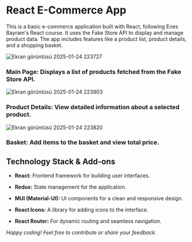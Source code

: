 # React E-Commerce App

This is a basic e-commerce application built with React, following Enes Bayram's React course. It uses the Fake Store API to display and manage product data. The app includes features like a product list, product details, and a shopping basket.


![Ekran görüntüsü 2025-01-24 223727](https://github.com/user-attachments/assets/f98c4b46-e766-44a8-8075-91eb3dda270c)
### **Main Page:** Displays a list of products fetched from the Fake Store API.


![Ekran görüntüsü 2025-01-24 223903](https://github.com/user-attachments/assets/a0f0ca40-1b7a-4105-8c12-021c6a5eed2a)
### **Product Details:** View detailed information about a selected product.

![Ekran görüntüsü 2025-01-24 223820](https://github.com/user-attachments/assets/ecf90fd8-eac9-4c19-9eab-12d5d3a34b87)
### **Basket:** Add items to the basket and view total price.

## Technology Stack & Add-ons

- **React:** Frontend framework for building user interfaces.

- **Redux:** State management for the application.

- **MUI (Material-UI):** UI components for a clean and responsive design.

- **React Icons:** A library for adding icons to the interface.

- **React Router:** For dynamic routing and seamless navigation.


*Happy coding! Feel free to contribute or share your feedback.*
